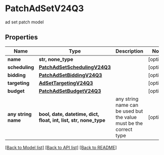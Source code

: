# PatchAdSetV24Q3

ad set patch model

## Properties
Name | Type | Description | Notes
------------ | ------------- | ------------- | -------------
**name** | **str, none_type** |  | [optional] 
**scheduling** | [**PatchAdSetSchedulingV24Q3**](PatchAdSetSchedulingV24Q3.md) |  | [optional] 
**bidding** | [**PatchAdSetBiddingV24Q3**](PatchAdSetBiddingV24Q3.md) |  | [optional] 
**targeting** | [**AdSetTargetingV24Q3**](AdSetTargetingV24Q3.md) |  | [optional] 
**budget** | [**PatchAdSetBudgetV24Q3**](PatchAdSetBudgetV24Q3.md) |  | [optional] 
**any string name** | **bool, date, datetime, dict, float, int, list, str, none_type** | any string name can be used but the value must be the correct type | [optional]

[[Back to Model list]](../README.md#documentation-for-models) [[Back to API list]](../README.md#documentation-for-api-endpoints) [[Back to README]](../README.md)


